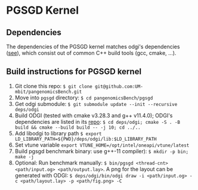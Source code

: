 # PGSGD Kernel

## Dependencies

The dependencies of the PGSGD kernel matches odgi's dependencies
([see](https://github.com/nsmlzl/odgi/tree/621638640bf812281b63f34fce37d9d5235ffb5d?tab=readme-ov-file#building-from-source)), 
which consist out of common C++ build tools (gcc, cmake, ...).

## Build instructions for PGSGD kernel

1. Git clone this repo: `$ git clone git@github.com:UM-mbit/pangenomicsBench.git`
2. Move into `pgsgd` directory: `$ cd pangenomicsBench/pgsgd`
3. Get odgi submodule: `$ git submodule update --init --recursive deps/odgi`
4. Build ODGI (tested with cmake v3.28.3 and g++ v11.4.0); ODGI's dependencies are listed in its [repo](https://github.com/pangenome/odgi?tab=readme-ov-file#building-from-source): `$ cd deps/odgi; cmake -S . -B build && cmake --build build -- -j 10; cd ../..`
5. Add libodgi to library path `$ export LD_LIBRARY_PATH=${PWD}/deps/odgi/lib:$LD_LIBRARY_PATH`
5. Set vtune variable `export VTUNE_HOME=/opt/intel/oneapi/vtune/latest`
6. Build pgsgd benchmark binary: use g++-11 compiler): `$ mkdir -p bin; make -j`
7. Optional: Run benchmark manually: `$ bin/pgsgd <thread-cnt> <path/input.og> <path/output.lay>`.
   A png for the layout can be generated with ODGI: `$ deps/odgi/bin/odgi draw -i <path/input.og> -c <path/layout.lay> -p <path/fig.png> -C`
